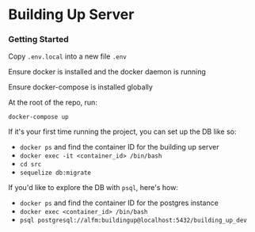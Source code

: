 # Building Up Server

### Getting Started

Copy `.env.local` into a new file `.env`

Ensure docker is installed and the docker daemon is running

Ensure docker-compose is installed globally

At the root of the repo, run:

```
docker-compose up
```

If it's your first time running the project, you can set up the DB like so:

- `docker ps` and find the container ID for the building up server
- `docker exec -it <container_id> /bin/bash`
- `cd src`
- `sequelize db:migrate`

If you'd like to explore the DB with `psql`, here's how:

- `docker ps` and find the container ID for the postgres instance
- `docker exec <container_id> /bin/bash`
- `psql postgresql://alfm:buildingup@localhost:5432/building_up_dev`
